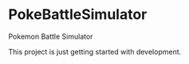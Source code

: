 PokeBattleSimulator
===================

Pokemon Battle Simulator

This project is just getting started with development.
